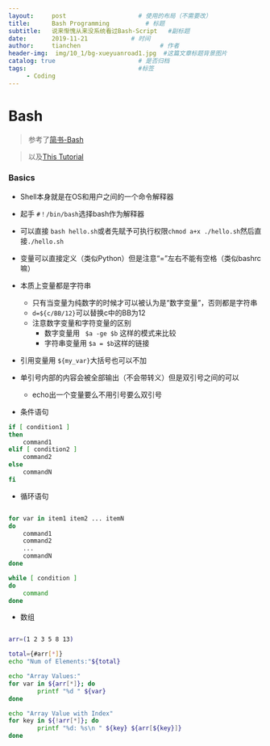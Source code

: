```yaml
---
layout:     post                    # 使用的布局（不需要改）
title:      Bash Programming          # 标题 
subtitle:   说来惭愧从来没系统看过Bash-Script   #副标题
date:       2019-11-21            # 时间
author:     tianchen                      # 作者
header-img:  img/10_1/bg-xueyuanroad1.jpg  #这篇文章标题背景图片  
catalog: true                       # 是否归档
tags:                               #标签
     - Coding
---
```


# Bash

> 参考了[简书-Bash](https://www.jianshu.com/p/e1c8e5bfa45e)

> 以及[This Tutorial](https://linuxhint.com/bash_scripting_tutorial_beginners/#b4)

### Basics

* Shell本身就是在OS和用户之间的一个命令解释器
* 起手 ```#！/bin/bash```选择bash作为解释器
* 可以直接 ```bash hello.sh```或者先赋予可执行权限```chmod a+x ./hello.sh```然后直接```./hello.sh```
* 变量可以直接定义（类似Python）但是注意“=”左右不能有空格（类似bashrc嘛）
* 本质上变量都是字符串
  * 只有当变量为纯数字的时候才可以被认为是“数字变量”，否则都是字符串  
  * ```d=${c/BB/12}```可以替换c中的BB为12
  * 注意数字变量和字符变量的区别
    * 数字变量用 ``` $a -ge $b``` 这样的模式来比较
    * 字符串变量用 ```$a = $b```这样的链接
* 引用变量用 ```${my_var}```大括号也可以不加
* 单引号内部的内容会被全部输出（不会带转义）但是双引号之间的可以
  * echo出一个变量要么不用引号要么双引号
  
* 条件语句

``` bash
if [ condition1 ]
then
    command1
elif [ condition2 ]
    command2
else
    commandN
fi
```

* 循环语句

``` bash

for var in item1 item2 ... itemN
do
    command1
    command2
    ...
    commandN
done

while [ condition ]
do
    command
done

```

* 数组

``` bash

arr=(1 2 3 5 8 13)

total={#arr[*]}
echo "Num of Elements:"${total}

echo "Array Values:"
for var in ${arr[*]}; do
        printf "%d " ${var}
done

echo "Array Value with Index"
for key in ${!arr[*]}; do
        printf "%d: %s\n " ${key} ${arr[${key}]}
done

```